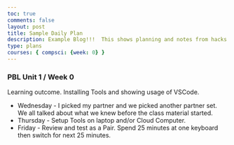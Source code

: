 ```yaml
---
toc: true
comments: false
layout: post
title: Sample Daily Plan 
description: Example Blog!!!  This shows planning and notes from hacks.
type: plans
courses: { compsci: {week: 0} }
---
```


### PBL Unit 1 / Week 0
Learning outcome.  Installing Tools and showing usage of VSCode.
- Wednesday - I picked my partner and we picked another partner set. We all talked about what we knew before the class material started.
- Thursday - Setup Tools on laptop and/or Cloud Computer.
- Friday - Review and test as a Pair. Spend 25 minutes at one keyboard then switch for next 25 minutes.

